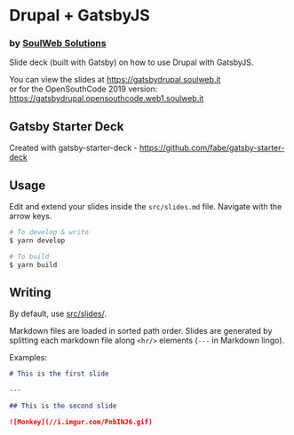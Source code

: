 # Drupal + GatsbyJS
### by [SoulWeb Solutions](https://soulweb.it)

Slide deck (built with Gatsby) on how to use Drupal with GatsbyJS.

You can view the slides at https://gatsbydrupal.soulweb.it  
or for the OpenSouthCode 2019 version: https://gatsbydrupal.opensouthcode.web1.soulweb.it

## Gatsby Starter Deck

Created with gatsby-starter-deck - https://github.com/fabe/gatsby-starter-deck

## Usage

Edit and extend your slides inside the `src/slides.md` file. Navigate with the arrow keys.

```bash
# To develop & write
$ yarn develop

# To build
$ yarn build
```

## Writing

By default, use [src/slides/](src/slides/).

Markdown files are loaded in sorted path order. Slides are generated by
splitting each markdown file along `<hr/>` elements (`---` in Markdown lingo).

Examples:

```md
# This is the first slide

---

## This is the second slide

![Monkey](//i.imgur.com/PnbINJ6.gif)
```

